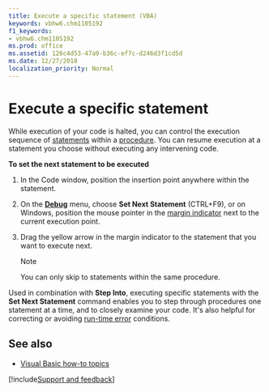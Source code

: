 ```yaml
---
title: Execute a specific statement (VBA)
keywords: vbhw6.chm1105192
f1_keywords:
- vbhw6.chm1105192
ms.prod: office
ms.assetid: 126c4d53-47a9-b36c-ef7c-d246d3f1cd5d
ms.date: 12/27/2018
localization_priority: Normal
---
```



# Execute a specific statement

While execution of your code is halted, you can control the execution sequence of [statements](../Glossary/vbe-glossary.md#statement) within a [procedure](../Glossary/vbe-glossary.md#procedure). You can resume execution at a statement you choose without executing any intervening code.

**To set the next statement to be executed**

1. In the Code window, position the insertion point anywhere within the statement.
    
2. On the **[Debug](../reference/user-interface-help/debug-menu.md)** menu, choose **Set Next Statement** (CTRL+F9), or on Windows, position the mouse pointer in the [margin indicator](../Glossary/vbe-glossary.md#margin-indicator) next to the current execution point.
    
3. Drag the yellow arrow in the margin indicator to the statement that you want to execute next.
    
   > [!NOTE] 
   > You can only skip to statements within the same procedure.

Used in combination with **Step Into**, executing specific statements with the **Set Next Statement** command enables you to step through procedures one statement at a time, and to closely examine your code. It's also helpful for correcting or avoiding [run-time error](../Glossary/vbe-glossary.md#run-time-error) conditions.
    

## See also

- [Visual Basic how-to topics](../reference/user-interface-help/visual-basic-how-to-topics.md)

[!include[Support and feedback](~/includes/feedback-boilerplate.md)]